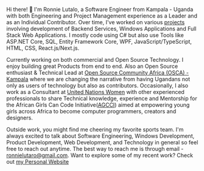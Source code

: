 Hi there! 👋 I'm Ronnie Lutalo, a Software Engineer from Kampala - Uganda with both Engineering and Project Management experience as a Leader and as an Individual Contributor. Over time, I've worked on various [projects](https://ronnielutalo.github.io/projects) involving development of Backend Services, Windows Applications and Full Stack Web Applications. I mostly code using C# but also use Tools like ASP.NET Core, SQL, Entity Framework Core, WPF, JavaScript/TypeScript, HTML, CSS, React.js/Next.js.

Currently working on both commercial and Open Source Technology. I enjoy building great Products from end to end. Also an Open Source enthusiast & Technical Lead at [Open Source Community Africa (OSCA) - Kampala](https://github.com/OSCA-Kampala-Chapter) where we are changing the narrative from having Ugandans not only as users of technology but also as contributors. Occasionally, I also work as a Consultant at [United Nations Women](https://www.unwomen.org/en) with other experienced professionals to share Technical knowledge, experience and Mentorship for the African Girls Can Code Initiative([AGCCI](https://africa.unwomen.org/en/stories/news/2022/05/african-girls-can-code-initiative-second-phase-launched-in-tanzania)) aimed at empowering young girls across Africa to become computer programmers, creators and designers.

Outside work, you might find me cheering my favorite sports team. I'm always excited to talk about Software Engineering, Windows Development, Product Development, Web Development, and Technology in general so feel free to reach out anytime. The best way to reach me is through email - ronnielutaro@gmail.com. Want to explore some of my recent work? Check out [my Personal Website](https://ronnielutalo.github.io/)
